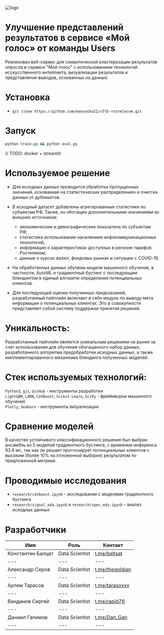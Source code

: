 ![logo](https://github.com/Baltsat/users-rosatom/images/logo.png)


# Улучшение представлений результатов в сервисе «Мой голос» от команды Users

Реализован веб-сервис для семантической кластеризации результатов опросов в сервисе "Мой голос" с использованием технологий исскусственного интеллекта, визуализации результатов и представления выводов, основанных на данных.

# Установка
- `git clone https://github.com/mansasha21/sftb-rostelecom.git`

# Запуск
```bash
python train.py && python eval.py
```
// TODO: docker + streamlit

# Используемое решение

* Для исходных данных проводится обработка пропущенных значений, основанная на статистических распределениях и очистка данных от дубликатов. 
* В исходный датасет добавлены агрегированные статистики по субъектам РФ. Также, он обогащен дополнительными значениями из внешних источников:

  * экономические и демографические показатели по субъектам РФ;
  * статистика использования населением инфокоммуникационных технологий;
  * информация о характеристиках доступных в регионе тарифов Ростелеком;
  * данные о курсах валют, фондовых рынках и ситуации с COVID-19.

* На обработанных данных обучены модели машинного обучения, в частности, AutoML и градиентный бустинг с последующим блендингом в единый алгоритм определения потенциальных клиентов.
* Для последующей оценки полученных предсказаний, разработанный пайплайн включает в себя модуль по выводу мета информации о потенциальных клиентах. Это в совокупности представляет собой систему поддержки принятия решений.

# Уникальность:

Разработанный пайплайн является уникальным решением на рынке за счет использования для обучения обогащенного набор данных, разработанного алгоритма предобработки исходных данных, а также имплементированного механизма блендинга полученных моделей.

# Стек используемых технологий:

`Python3`, `git`, `GitHub` - инструменты разработки  
`LightGBM`, `LAMA`, `CatBoost`, `Scikit-Learn`, `SciPy` - фреймворки машинного обучения  
`Plotly`, `Seaborn` - инструменты визуализации  

# Сравнение моделей

В качестве устойчивого классификационного решения был выбран ансамбль из 5 моделей градиентного бустинга, с временем инференса 93.4 мс, так как он решает прогнозирует потенциальных клиентов с высоким (более 10% на отложенной выборке) результатом по предложенной метрике.

# Проводимые исследования

- `research/catboost.ipynb` - исследования с моделями градиентного бустинга
- `research/signal_eda.ipynb` и `research/spec_eda.ipynb` - анализ исходных данных 


# Разработчики
| Имя                  | Роль           | Контакт               |
|----------------------|----------------|-----------------------|
| Константин Балцат    | Data Scientist | [t.me/baltsat](https://t.me/baltsat)       |
| ---                  | ---            | ---                   |
| Александр Серов      | Data Scientist | [t.me/thegoldian](https://t.me/thegoldian) |
| ---                  | ---            | ---                   |
| Артем Тарасов        | Data Scientist | [t.me/tarasovxx](https://t.me/tarasovxx)   |
| ---                  | ---            | ---                   |
| Ванданов Сергей      | Data Scientist | [t.me/rapid76](https://t.me/@rapid76)      |
| ---                  | ---            | ---                   |
| Даниил Галимов       | Data Scientist | [t.me/Dan_Gan](https://t.me/Dan_Gan)  |
| ---                  | ---            | ---                   |
